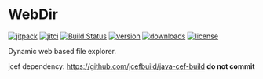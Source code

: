 # WebDir

[![jitpack](https://jitpack.io/v/com.kttdevelopment/webdir.svg?style=flat-square)](https://jitpack.io/#com.kttdevelopment/webdir)
[![jitci](https://jitci.com/gh/ktt-development/webdir/svg?style=flat-square)](https://jitci.com/gh/ktt-development/webdir)
[![Build Status](https://travis-ci.org/Ktt-Development/webdir.svg?branch=master)](https://travis-ci.org/Ktt-Development/webdir)
[![version](https://img.shields.io/github/v/release/ktt-development/webdir?color=ffaa00&include_prereleases&style=flat-square)](https://github.com/ktt-development/webdir/releases)
[![downloads](https://img.shields.io/github/downloads/ktt-development/webdir/total?color=ff5555&style=flat-square)](https://github.com/ktt-development/webdir/releases)
[![license](https://img.shields.io/github/license/ktt-development/webdir?color=ff5555&style=flat-square)](https://www.gnu.org/licenses/old-licenses/gpl-2.0.en.html)

Dynamic web based file explorer.

jcef dependency: https://github.com/jcefbuild/java-cef-build **do not commit**
